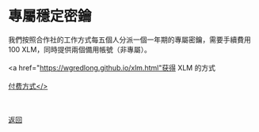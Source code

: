 # 專屬穩定密鑰

我們按照合作社的工作方式每五個人分派一個一年期的專屬密鑰，需要手續費用 100 XLM，同時提供兩個備用帳號（非專屬）。
<br><br>
<a href="https://wgredlong.github.io/xlm.html"获得 XLM 的方式</a>
<br><br>
<a href="https://wgredlong.github.io/pay.html">付费方式</>

<br><br><a href="https://wgredlong.github.io/">返回</a>
